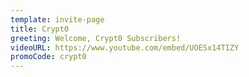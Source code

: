 ```yaml
---
template: invite-page
title: Crypt0
greeting: Welcome, Crypt0 Subscribers!
videoURL: https://www.youtube.com/embed/UOESx14TIZY
promoCode: crypt0
---
```


